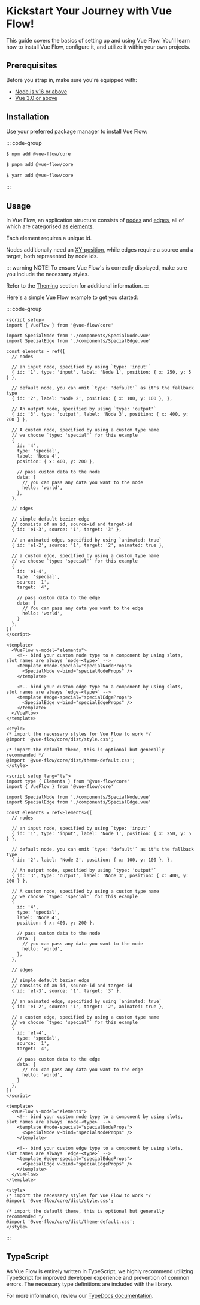 <script setup>
import LogosJavascript from '~icons/logos/javascript';
import LogosTypescript from '~icons/logos/typescript-icon';
</script>

# Kickstart Your Journey with Vue Flow!

This guide covers the basics of setting up and using Vue Flow. You'll learn how to install Vue Flow, configure it, and
utilize it within your own projects.

## Prerequisites

Before you strap in, make sure you're equipped with:

- [Node.js v16 or above](https://nodejs.org/)
- [Vue 3.0 or above](https://vuejs.org/)

## Installation

Use your preferred package manager to install Vue Flow:

::: code-group

```sh [npm]
$ npm add @vue-flow/core
```

```sh [pnpm]
$ pnpm add @vue-flow/core
```

```sh [yarn]
$ yarn add @vue-flow/core
```

:::

## Usage

In Vue Flow, an application structure consists
of [<span class="font-bold">nodes</span>](/typedocs/interfaces/Node)
and [<span class="font-bold">edges</span>](/typedocs/types/Edge), all of which are categorised as
[<span class="font-bold">elements</span>](/typedocs/types/Elements).

<span class="font-bold">Each element requires a unique id.</span>

Nodes additionally need an [XY-position](/typedocs/interfaces/XYPosition), while edges require a source and a
target, both represented by node ids.

::: warning NOTE!
To ensure Vue Flow's is correctly displayed, make sure you include the necessary styles.

Refer to the [Theming](/guide/theming) section for additional information.
:::

Here's a simple Vue Flow example to get you started:

::: code-group

```vue [<LogosJavascript />]
<script setup>
import { VueFlow } from '@vue-flow/core'

import SpecialNode from './components/SpecialNode.vue'
import SpecialEdge from './components/SpecialEdge.vue'

const elements = ref([
  // nodes

  // an input node, specified by using `type: 'input'`
  { id: '1', type: 'input', label: 'Node 1', position: { x: 250, y: 5 } },

  // default node, you can omit `type: 'default'` as it's the fallback type
  { id: '2', label: 'Node 2', position: { x: 100, y: 100 }, },

  // An output node, specified by using `type: 'output'`
  { id: '3', type: 'output', label: 'Node 3', position: { x: 400, y: 200 } },

  // A custom node, specified by using a custom type name
  // we choose `type: 'special'` for this example
  {
    id: '4',
    type: 'special',
    label: 'Node 4',
    position: { x: 400, y: 200 },

    // pass custom data to the node
    data: {
      // you can pass any data you want to the node
      hello: 'world',
    },
  },

  // edges

  // simple default bezier edge
  // consists of an id, source-id and target-id
  { id: 'e1-3', source: '1', target: '3' },

  // an animated edge, specified by using `animated: true`
  { id: 'e1-2', source: '1', target: '2', animated: true },

  // a custom edge, specified by using a custom type name
  // we choose `type: 'special'` for this example
  {
    id: 'e1-4',
    type: 'special',
    source: '1',
    target: '4',

    // pass custom data to the edge
    data: {
      // You can pass any data you want to the edge       
      hello: 'world',
    }
  },
])
</script>

<template>
  <VueFlow v-model="elements">
    <!-- bind your custom node type to a component by using slots, slot names are always `node-<type>` -->
    <template #node-special="specialNodeProps">
      <SpecialNode v-bind="specialNodeProps" />
    </template>

    <!-- bind your custom edge type to a component by using slots, slot names are always `edge-<type>` -->
    <template #edge-special="specialEdgeProps">
      <SpecialEdge v-bind="specialEdgeProps" />
    </template>
  </VueFlow>
</template>

<style>
/* import the necessary styles for Vue Flow to work */
@import '@vue-flow/core/dist/style.css';

/* import the default theme, this is optional but generally recommended */
@import '@vue-flow/core/dist/theme-default.css';
</style>
```

```vue [<LogosTypescript />]
<script setup lang="ts">
import type { Elements } from '@vue-flow/core'  
import { VueFlow } from '@vue-flow/core'

import SpecialNode from './components/SpecialNode.vue'
import SpecialEdge from './components/SpecialEdge.vue'

const elements = ref<Elements>([
  // nodes
    
  // an input node, specified by using `type: 'input'`
  { id: '1', type: 'input', label: 'Node 1', position: { x: 250, y: 5 } },

  // default node, you can omit `type: 'default'` as it's the fallback type
  { id: '2', label: 'Node 2', position: { x: 100, y: 100 }, },

  // An output node, specified by using `type: 'output'`
  { id: '3', type: 'output', label: 'Node 3', position: { x: 400, y: 200 } },
    
  // A custom node, specified by using a custom type name
  // we choose `type: 'special'` for this example
  { 
    id: '4', 
    type: 'special', 
    label: 'Node 4', 
    position: { x: 400, y: 200 },

    // pass custom data to the node
    data: {
      // you can pass any data you want to the node
      hello: 'world',
    },
  },  

  // edges
    
  // simple default bezier edge
  // consists of an id, source-id and target-id
  { id: 'e1-3', source: '1', target: '3' },

  // an animated edge, specified by using `animated: true`
  { id: 'e1-2', source: '1', target: '2', animated: true },
    
  // a custom edge, specified by using a custom type name
  // we choose `type: 'special'` for this example
  { 
    id: 'e1-4', 
    type: 'special', 
    source: '1', 
    target: '4',
    
    // pass custom data to the edge
    data: {
      // You can pass any data you want to the edge       
      hello: 'world',
    }
  },
])
</script>

<template>
  <VueFlow v-model="elements">
    <!-- bind your custom node type to a component by using slots, slot names are always `node-<type>` -->
    <template #node-special="specialNodeProps">
      <SpecialNode v-bind="specialNodeProps" />
    </template>

    <!-- bind your custom edge type to a component by using slots, slot names are always `edge-<type>` -->
    <template #edge-special="specialEdgeProps">
      <SpecialEdge v-bind="specialEdgeProps" />
    </template>
  </VueFlow>
</template>

<style>
/* import the necessary styles for Vue Flow to work */
@import '@vue-flow/core/dist/style.css';

/* import the default theme, this is optional but generally recommended */
@import '@vue-flow/core/dist/theme-default.css';
</style>
```

:::

## TypeScript

As Vue Flow is entirely written in TypeScript, we highly recommend utilizing TypeScript for improved developer
experience and prevention of common errors.
The necessary type definitions are included with the library.

For more information, review our [TypeDocs documentation](/typedocs/).
